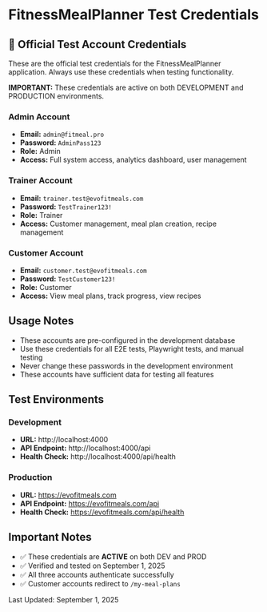 # FitnessMealPlanner Test Credentials

## 🔐 Official Test Account Credentials

These are the official test credentials for the FitnessMealPlanner application. Always use these credentials when testing functionality.

**IMPORTANT:** These credentials are active on both DEVELOPMENT and PRODUCTION environments.

### Admin Account
- **Email:** `admin@fitmeal.pro`
- **Password:** `AdminPass123`
- **Role:** Admin
- **Access:** Full system access, analytics dashboard, user management

### Trainer Account  
- **Email:** `trainer.test@evofitmeals.com`
- **Password:** `TestTrainer123!`
- **Role:** Trainer
- **Access:** Customer management, meal plan creation, recipe management

### Customer Account
- **Email:** `customer.test@evofitmeals.com`
- **Password:** `TestCustomer123!`
- **Role:** Customer
- **Access:** View meal plans, track progress, view recipes

## Usage Notes
- These accounts are pre-configured in the development database
- Use these credentials for all E2E tests, Playwright tests, and manual testing
- Never change these passwords in the development environment
- These accounts have sufficient data for testing all features

## Test Environments

### Development
- **URL:** http://localhost:4000
- **API Endpoint:** http://localhost:4000/api
- **Health Check:** http://localhost:4000/api/health

### Production
- **URL:** https://evofitmeals.com
- **API Endpoint:** https://evofitmeals.com/api
- **Health Check:** https://evofitmeals.com/api/health

## Important Notes
- ✅ These credentials are **ACTIVE** on both DEV and PROD
- ✅ Verified and tested on September 1, 2025
- ✅ All three accounts authenticate successfully
- ✅ Customer accounts redirect to `/my-meal-plans`

Last Updated: September 1, 2025
